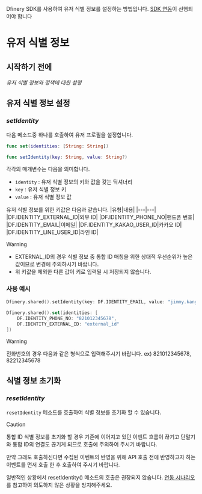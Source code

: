 Dfinery SDK를 사용하여 유저 식별 정보를 설정하는 방법입니다. [SDK 연동](#)이 선행되어야 합니다
# 유저 식별 정보
## 시작하기 전에
*유저 식별 정보와 정책에 대한 설명*
## 유저 식별 정보 설정
### *setIdentity*
다음 메소드중 하나를 호출하여 유저 프로필을 설정합니다.
```swift
func set(identities: [String: String])

func setIdentity(key: String, value: String?)
```
각각의 매개변수는 다음을 의미합니다.   
- `identity` : 유저 식별 정보의 키와 값을 갖는 딕셔너리
- `key` : 유저 식별 정보 키
- `value` : 유저 식별 정보 값
 
유저 식별 정보를 위한 키값은 다음과 같습니다.
|유형|내용|
|---|---|
|DF.IDENTITY_EXTERNAL_ID|외부 ID|
|DF.IDENTITY_PHONE_NO|핸드폰 번호|
|DF.IDENTITY_EMAIL|이메일|
|DF.IDENTITY_KAKAO_USER_ID|카카오 ID|
|DF.IDENTITY_LINE_USER_ID|라인 ID|
> [!WARNING] 
> - EXTERNAL_ID의 경우 식별 정보 중 통합 ID 매칭을 위한 상대적 우선순위가 높은 값이므로 변경에 주의하시기 바랍니다.
> - 위 키값을 제외한 다른 값이 키로 입력될 시 저장되지 않습니다.
### 사용 예시
```swift
Dfinery.shared().setIdentity(key: DF.IDENTITY_EMAIL, value: "jimmy.kang@igaworks.com")
        
Dfinery.shared().set(identities: [            
    DF.IDENTITY_PHONE_NO: "821012345678",
    DF.IDENTITY_EXTERNAL_ID: "external_id"
])

```
> [!WARNING] 
> 전화번호의 경우 다음과 같은 형식으로 입력해주시기 바랍니다. ex) 821012345678, 82212345678
> ## 식별 정보 초기화
### *resetIdentity*
```resetIdentity``` 메소드를 호출하여 식별 정보를 초기화 할 수 있습니다. 
> [!CAUTION]
> 통합 ID 식별 정보를 초기화 할 경우 기존에 이어지고 있던 이벤트 흐름이 끊기고 단말기와 통합 ID의 연결도 끊기게 되므로 호출에 주의하여 주시기 바랍니다. 
> 
> 만약 그래도 호출하신다면 수집된 이벤트의 반영을 위해 API 호출 전에 반영하고자 하는 이벤트를 먼저 호출 한 후 호출하여 주시기 바랍니다.

일반적인 상황에서 resetIdentity() 메소드의 호출은 권장되지 않습니다. [연동 시나리오](../연동%20시나리오.md)를 참고하여 의도하지 않은 상황을 방지해주세요.